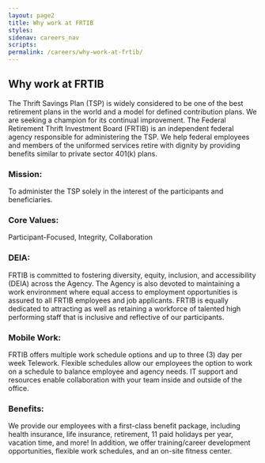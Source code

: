 ```yaml
---
layout: page2
title: Why work at FRTIB
styles:
sidenav: careers_nav
scripts:
permalink: /careers/why-work-at-frtib/
---
```


## Why work at FRTIB

The Thrift Savings Plan (TSP) is widely considered to be one of the best retirement plans in the world and a model for defined contribution plans. We are seeking a champion for its continual improvement. The Federal Retirement Thrift Investment Board (FRTIB) is an independent federal agency responsible for administering the TSP. We help federal employees and members of the uniformed services retire with dignity by providing benefits similar to private sector 401(k) plans.

### Mission:
To administer the TSP solely in the interest of the participants and beneficiaries.

### Core Values:
Participant-Focused, Integrity, Collaboration

### DEIA:
FRTIB is committed to fostering diversity, equity, inclusion, and accessibility (DEIA) across the Agency. The Agency is also devoted to maintaining a work environment where equal access to employment opportunities is assured to all FRTIB employees and job applicants. FRTIB is equally dedicated to attracting as well as retaining a workforce of talented high performing staff that is inclusive and reflective of our participants.

### Mobile Work:  
FRTIB offers multiple work schedule options and up to three (3) day per week Telework. Flexible schedules allow our employees the option to work on a schedule to balance employee and agency needs. IT support and resources enable collaboration with your team inside and outside of the office.

### Benefits:
We provide our employees with a first-class benefit package, including health insurance, life insurance, retirement, 11 paid holidays per year, vacation time, and more! In addition, we offer training/career development opportunities, flexible work schedules, and an on-site fitness center.  




<!-- CONTENT END -->
